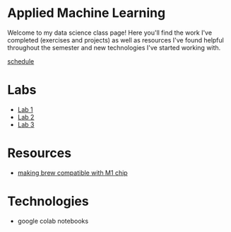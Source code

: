 # Applied Machine Learning

Welcome to my data science class page! Here you'll find the work I've completed (exercises and projects) as well as resources I've found helpful throughout the
semester and new technologies I've started working with.

[schedule](https://tyler-frazier.github.io/applied_machine_learning/schedule.html)

# Labs
* [Lab 1](lab1.md)
* [Lab 2](lab2.md)
* [Lab 3](lab3.md)

# Resources

* [making brew compatible with M1 chip](https://stackoverflow.com/questions/64963370/error-cannot-install-in-homebrew-on-arm-processor-in-intel-default-prefix-usr)

# Technologies

* google colab notebooks
